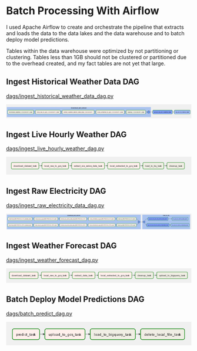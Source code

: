 # Batch Processing With Airflow

I used Apache Airflow to create and orchestrate the pipeline that extracts and loads the data to the data lakes and the data warehouse and to batch deploy model predictions.

Tables within the data warehouse were optimized by not partitioning or clustering. Tables less than 1GB should not be clustered or partitioned due to the overhead created, and my fact tables are not yet that large.

## Ingest Historical Weather Data DAG
[dags/ingest_historical_weather_data_dag.py](./dags/ingest_historical_weather_data_dag.py)

![](../img/noaa_dag.PNG)

## Ingest Live Hourly Weather DAG
[dags/ingest_live_hourly_weather_dag.py](./dags/ingest_live_hourly_weather_dag.py)

![](../img/owm_dag.PNG)

## Ingest Raw Electricity DAG
[dags/ingest_raw_electricity_data_dag.py](./dags/ingest_raw_electricity_data_dag.py)

![](../img/eia_dag.PNG)

## Ingest Weather Forecast DAG
[dags/ingest_weather_forecast_dag.py](./dags/ingest_weather_forecast_dag.py)

![](../img/weather_forecast_dag.PNG)

## Batch Deploy Model Predictions DAG
[dags/batch_predict_dag.py](./dags/batch_predict_dag.py)

![](../img/batch_predict_dag.PNG)
